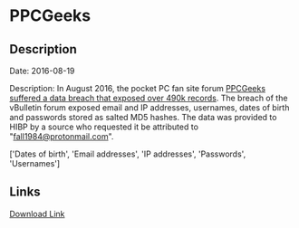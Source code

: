 # PPCGeeks

## Description

Date: 2016-08-19

Description:
In August 2016, the pocket PC fan site forum <a href="https://web.archive.org/web/20210227221024/https://forum.ppcgeeks.com/site-news-announcements/153465-urgent-ppcgeeks-hacked-database-dumped.html" target="_blank" rel="noopener">PPCGeeks suffered a data breach that exposed over 490k records</a>. The breach of the vBulletin forum exposed email and IP addresses, usernames, dates of birth and passwords stored as salted MD5 hashes. The data was provided to HIBP by a source who requested it be attributed to &quot;fall1984@protonmail.com&quot;.


['Dates of birth', 'Email addresses', 'IP addresses', 'Passwords', 'Usernames']

## Links

[Download Link](https://link-to.net/1229997/456.6635535604612/dynamic/?r=aHR0cHM6Ly93d3cubWVkaWFmaXJlLmNvbS92aWV3L3pGNlFJODJUWEEwZHV2Uy9wcGNnZWVrcy5jb20vZmlsZQ==)